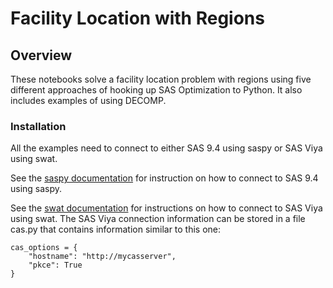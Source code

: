 # Facility Location with Regions

## Overview

These notebooks solve a facility location problem with regions using five different approaches of hooking up SAS Optimization to Python. It also includes examples of using DECOMP.

### Installation

All the examples need to connect to either SAS 9.4 using saspy or SAS Viya using swat.

See the [saspy documentation](https://sassoftware.github.io/saspy/configuration.html#sascfg-personal-py) for instruction on how to connect to SAS 9.4 using saspy.

See the [swat documentation](https://sassoftware.github.io/python-swat/getting-started.html) for instructions on how to connect to SAS Viya using swat. The SAS Viya connection information can be stored in a file cas.py that contains information similar to this one:

```
cas_options = {
    "hostname": "http://mycasserver",
    "pkce": True
}
```

